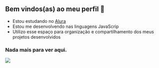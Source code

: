 ## Bem vindos(as) ao meu perfil 👋


- Estou estudando no [Alura](https://www.alura.com.br)
- Estou me desenvolvendo nas linguagens JavaScrip
- Utilizo esse espaço para organização e compartilhamento dos meus projetos desenvolvidos

### Nada mais para ver aqui.

  ![](https://media.tenor.com/vNapCUP0d3oAAAAM/pjsk-pjsk-anime.gif)
